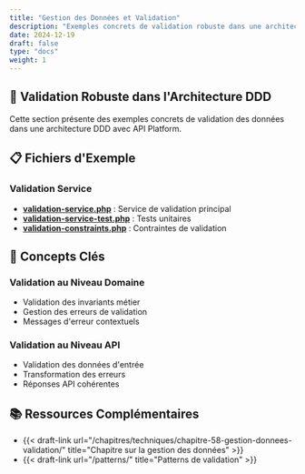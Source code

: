 ```yaml
---
title: "Gestion des Données et Validation"
description: "Exemples concrets de validation robuste dans une architecture DDD"
date: 2024-12-19
draft: false
type: "docs"
weight: 1
---
```


## 🎯 **Validation Robuste dans l'Architecture DDD**

Cette section présente des exemples concrets de validation des données dans une architecture DDD avec API Platform.

## 📋 **Fichiers d'Exemple**

### **Validation Service**
- **[validation-service.php](/examples/techniques/gestion-donnees-validation/validation-service.php)** : Service de validation principal
- **[validation-service-test.php](/examples/techniques/gestion-donnees-validation/validation-service-test.php)** : Tests unitaires
- **[validation-constraints.php](/examples/techniques/gestion-donnees-validation/validation-constraints.php)** : Contraintes de validation

## 🔧 **Concepts Clés**

### **Validation au Niveau Domaine**
- Validation des invariants métier
- Gestion des erreurs de validation
- Messages d'erreur contextuels

### **Validation au Niveau API**
- Validation des données d'entrée
- Transformation des erreurs
- Réponses API cohérentes

## 📚 **Ressources Complémentaires**

- {{< draft-link url="/chapitres/techniques/chapitre-58-gestion-donnees-validation/" title="Chapitre sur la gestion des données" >}}
- {{< draft-link url="/patterns/" title="Patterns de validation" >}}
